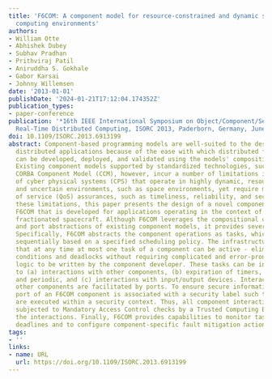 ```yaml
---
title: 'F6COM: A component model for resource-constrained and dynamic space-based
  computing environments'
authors:
- William Otte
- Abhishek Dubey
- Subhav Pradhan
- Prithviraj Patil
- Aniruddha S. Gokhale
- Gabor Karsai
- Johnny Willemsen
date: '2013-01-01'
publishDate: '2024-01-21T17:12:04.174352Z'
publication_types:
- paper-conference
publication: '*16th IEEE International Symposium on Object/Component/Service-Oriented
  Real-Time Distributed Computing, ISORC 2013, Paderborn, Germany, June 19-21, 2013*'
doi: 10.1109/ISORC.2013.6913199
abstract: Component-based programming models are well-suited to the design of large-scale,
  distributed applications because of the ease with which distributed functionality
  can be developed, deployed, and validated using the models' compositional properties.
  Existing component models supported by standardized technologies, such as the OMG's
  CORBA Component Model (CCM), however, incur a number of limitations in the context
  of cyber physical systems (CPS) that operate in highly dynamic, resource-constrained,
  and uncertain environments, such as space environments, yet require multiple quality
  of service (QoS) assurances, such as timeliness, reliability, and security. To overcome
  these limitations, this paper presents the design of a novel component model called
  F6COM that is developed for applications operating in the context of a cluster of
  fractionated spacecraft. Although F6COM leverages the compositional capabilities
  and port abstractions of existing component models, it provides several new features.
  Specifically, F6COM abstracts the component operations as tasks, which are scheduled
  sequentially based on a specified scheduling policy. The infrastructure ensures
  that at any time at most one task of a component can be active - eliminating race
  conditions and deadlocks without requiring complicated and error-prone synchronization
  logic to be written by the component developer. These tasks can be initiated due
  to (a) interactions with other components, (b) expiration of timers, both sporadic
  and periodic, and (c) interactions with input/output devices. Interactions with
  other components are facilitated by ports. To ensure secure information flows, every
  port of an F6COM component is associated with a security label such that all interactions
  are executed within a security context. Thus, all component interactions can be
  subjected to Mandatory Access Control checks by a Trusted Computing Base that facilitates
  the interactions. Finally, F6COM provides capabilities to monitor task execution
  deadlines and to configure component-specific fault mitigation actions.
tags:
- ''
links:
- name: URL
  url: https://doi.org/10.1109/ISORC.2013.6913199
---
```

